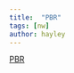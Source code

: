 ```yaml
---
title:  "PBR"
tags: [nw]
author: hayley
---
```


[PBR](https://www.netmanias.com/ko/post/blog/5435/ip-routing-network-protocol/pbr-policy-based-routing-deployment-example-of-operator-network)
